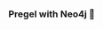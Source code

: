 ### Pregel with Neo4j 🚀



































































































































 

























































































